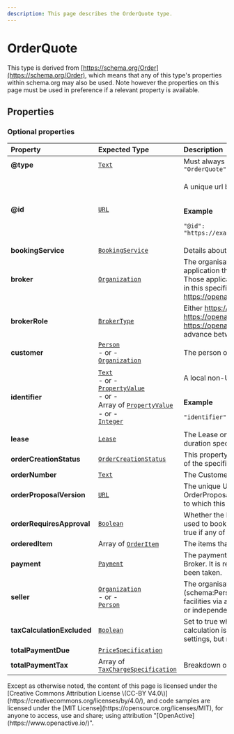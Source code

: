 ```yaml
---
description: This page describes the OrderQuote type.
---
```


# OrderQuote

This type is derived from [https://schema.org/Order](https://schema.org/Order), which means that any of this type's properties within schema.org may also be used. Note however the properties on this page must be used in preference if a relevant property is available.

## **Properties**

### **Optional properties**

<table>
  <thead>
    <tr>
      <th style="text-align:left">Property</th>
      <th style="text-align:left">Expected Type</th>
      <th style="text-align:left">Description</th>
    </tr>
  </thead>
  <tbody>
    <tr>
      <td style="text-align:left"><b>@type</b>
      </td>
      <td style="text-align:left"> <a href="https://schema.org/Text"><code>Text</code></a>
      </td>
      <td style="text-align:left">Must always be present and set to <code>&quot;@type&quot;: &quot;OrderQuote&quot;</code>
      </td>
    </tr>
    <tr>
      <td style="text-align:left"><b>@id</b>
      </td>
      <td style="text-align:left"> <a href="https://schema.org/URL"><code>URL</code></a>
      </td>
      <td style="text-align:left">
        <p>A unique url based identifier for the record</p>
        <p>
          <br /><b>Example</b>
        </p>
        <p><code>&quot;@id&quot;: &quot;https://example.com/Order/a4bf0373270be80312345&quot;</code>
        </p>
      </td>
    </tr>
    <tr>
      <td style="text-align:left"><b>bookingService</b>
      </td>
      <td style="text-align:left"> <a href="https://developer.openactive.io/data-model/types/bookingservice"><code>BookingService</code></a>
      </td>
      <td style="text-align:left">Details about the Booking System</td>
    </tr>
    <tr>
      <td style="text-align:left"><b>broker</b>
      </td>
      <td style="text-align:left"> <a href="https://developer.openactive.io/data-model/types/organization"><code>Organization</code></a>
      </td>
      <td style="text-align:left">The organisation or developer providing an application that allows Customers
        to make bookings. Those applications will be clients of the API defined
        in this specification. If brokerRole is set to <a href="https://openactive.io/NoBroker">https://openactive.io/NoBroker</a> this
        is not required.</td>
    </tr>
    <tr>
      <td style="text-align:left"><b>brokerRole</b>
      </td>
      <td style="text-align:left"> <a href="https://openactive.io/BrokerType"><code>BrokerType</code></a>
      </td>
      <td style="text-align:left">Either <a href="https://openactive.io/AgentBroker">https://openactive.io/AgentBroker</a>,
        <a
        href="https://openactive.io/ResellerBroker">https://openactive.io/ResellerBroker</a>or <a href="https://openactive.io/NoBroker">https://openactive.io/NoBroker</a>,
          as agreed in advance between the Broker and Seller.</td>
    </tr>
    <tr>
      <td style="text-align:left"><b>customer</b>
      </td>
      <td style="text-align:left"> <a href="https://developer.openactive.io/data-model/types/person"><code>Person</code></a>
        <br
        />- or -
        <br /><a href="https://developer.openactive.io/data-model/types/organization"><code>Organization</code></a>
      </td>
      <td style="text-align:left">The person or organization purchasing the Order.</td>
    </tr>
    <tr>
      <td style="text-align:left"><b>identifier</b>
      </td>
      <td style="text-align:left"> <a href="https://schema.org/Text"><code>Text</code></a>
        <br />- or -
        <br /><a href="https://developer.openactive.io/data-model/types/propertyvalue"><code>PropertyValue</code></a>
        <br
        />- or -
        <br />Array of <a href="https://developer.openactive.io/data-model/types/propertyvalue"><code>PropertyValue</code></a>
        <br
        />- or -
        <br /><a href="https://schema.org/Integer"><code>Integer</code></a>
      </td>
      <td style="text-align:left">
        <p>A local non-URI identifier for the resource</p>
        <p>
          <br /><b>Example</b>
        </p>
        <p><code>&quot;identifier&quot;: &quot;SB1234&quot;</code>
        </p>
      </td>
    </tr>
    <tr>
      <td style="text-align:left"><b>lease</b>
      </td>
      <td style="text-align:left"> <a href="https://developer.openactive.io/data-model/types/lease"><code>Lease</code></a>
      </td>
      <td style="text-align:left">The Lease on the OrderItems which lasts for the duration specified by
        the Booking System.</td>
    </tr>
    <tr>
      <td style="text-align:left"><b>orderCreationStatus</b>
      </td>
      <td style="text-align:left"> <a href="https://openactive.io/OrderCreationStatus"><code>OrderCreationStatus</code></a>
      </td>
      <td style="text-align:left">This property is internal to the Broker in this version of the specification.</td>
    </tr>
    <tr>
      <td style="text-align:left"><b>orderNumber</b>
      </td>
      <td style="text-align:left"> <a href="https://schema.org/Text"><code>Text</code></a>
      </td>
      <td style="text-align:left">The Customer-facing identifier of the Order.</td>
    </tr>
    <tr>
      <td style="text-align:left"><b>orderProposalVersion</b>
      </td>
      <td style="text-align:left"> <a href="https://schema.org/URL"><code>URL</code></a>
      </td>
      <td style="text-align:left">The unique URL representing this version of the OrderProposal, or the
        version of the OrderProposal to which this Order is related.</td>
    </tr>
    <tr>
      <td style="text-align:left"><b>orderRequiresApproval</b>
      </td>
      <td style="text-align:left"> <a href="https://schema.org/Boolean"><code>Boolean</code></a>
      </td>
      <td style="text-align:left">Whether the Booking Flow with Approval must be used to book the set of
        OrderItems included. must be true if any of the OrderItems require approval.</td>
    </tr>
    <tr>
      <td style="text-align:left"><b>orderedItem</b>
      </td>
      <td style="text-align:left">Array of <a href="https://developer.openactive.io/data-model/types/orderitem"><code>OrderItem</code></a>
      </td>
      <td style="text-align:left">The items that constitute the Order.</td>
    </tr>
    <tr>
      <td style="text-align:left"><b>payment</b>
      </td>
      <td style="text-align:left"> <a href="https://developer.openactive.io/data-model/types/payment"><code>Payment</code></a>
      </td>
      <td style="text-align:left">The payment associated with the Order by the Broker. It is required for
        cases where a payment has been taken.</td>
    </tr>
    <tr>
      <td style="text-align:left"><b>seller</b>
      </td>
      <td style="text-align:left"> <a href="https://developer.openactive.io/data-model/types/organization"><code>Organization</code></a>
        <br
        />- or -
        <br /><a href="https://developer.openactive.io/data-model/types/person"><code>Person</code></a>
      </td>
      <td style="text-align:left">The organisation (schema:Organization) or person (schema:Person) providing
        access to events or facilities via a Booking System. e.g. a leisure provider
        or independent instructor running a yoga classes.</td>
    </tr>
    <tr>
      <td style="text-align:left"><b>taxCalculationExcluded</b>
      </td>
      <td style="text-align:left"> <a href="https://schema.org/Boolean"><code>Boolean</code></a>
      </td>
      <td style="text-align:left">Set to true when business-to-business tax calculation is required by the
        seller or brokerRole settings, but not supported by the Broker.</td>
    </tr>
    <tr>
      <td style="text-align:left"><b>totalPaymentDue</b>
      </td>
      <td style="text-align:left"> <a href="https://developer.openactive.io/data-model/types/pricespecification"><code>PriceSpecification</code></a>
      </td>
      <td style="text-align:left"></td>
    </tr>
    <tr>
      <td style="text-align:left"><b>totalPaymentTax</b>
      </td>
      <td style="text-align:left">Array of <a href="https://developer.openactive.io/data-model/types/taxchargespecification"><code>TaxChargeSpecification</code></a>
      </td>
      <td style="text-align:left">Breakdown of tax payable for the Order.</td>
    </tr>
  </tbody>
</table>Except as otherwise noted, the content of this page is licensed under the [Creative Commons Attribution License \(CC-BY V4.0\)](https://creativecommons.org/licenses/by/4.0/), and code samples are licensed under the [MIT License](https://opensource.org/licenses/MIT), for anyone to access, use and share; using attribution "[OpenActive](https://www.openactive.io/)".

